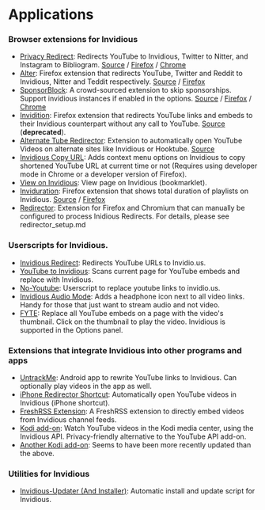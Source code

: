 # Applications

### Browser extensions for Invidious
- [Privacy Redirect](https://github.com/SimonBrazell/privacy-redirect): Redirects YouTube to Invidious, Twitter to Nitter, and Instagram to Bibliogram. [Source](https://github.com/SimonBrazell/privacy-redirect) / [Firefox](https://addons.mozilla.org/addon/privacy-redirect) / [Chrome](https://chrome.google.com/webstore/detail/privacy-redirect/pmcmeagblkinmogikoikkdjiligflglb)
- [Alter](https://addons.mozilla.org/addon/alter): Firefox extension that redirects YouTube, Twitter and Reddit to Invidious, Nitter and Teddit respectively. [Source](https://github.com/w3bdev1/alter) / [Firefox](https://addons.mozilla.org/addon/alter)
- [SponsorBlock](https://github.com/ajayyy/SponsorBlock): A crowd-sourced extension to skip sponsorships. Support invidious instances if enabled in the options. [Source](https://github.com/ajayyy/SponsorBlock) / [Firefox](https://addons.mozilla.org/addon/sponsorblock) / [Chrome](https://chrome.google.com/webstore/detail/mnjggcdmjocbbbhaepdhchncahnbgone)
- [Invidition](https://addons.mozilla.org/addon/invidition): Firefox extension that redirects YouTube links and embeds to their Invidious counterpart without any call to YouTube. [Source](https://codeberg.org/Booteille/Invidition)  (**deprecated**).
- [Alternate Tube Redirector](https://gitlab.com/2vek/alternate-tube-redirector): Extension to automatically open YouTube Videos on alternate sites like Invidious or Hooktube. [Source](https://gitlab.com/2vek/alternate-tube-redirector)
- [Invidious Copy URL](https://github.com/recette-lemon/invidious-copy-url): Adds context menu options on Invidious to copy shortened YouTube URL at current time or not (Requires using developer mode in Chrome or a developer version of Firefox).
- [View on Invidious](https://omar.yt/722e5c15832840fe1ae8830b7c590254b9e0a45c/invidious-bookmarklet.html): View page on Invidious (bookmarklet).
- [Inviduration](https://addons.mozilla.org/addon/inviduration): Firefox extension that shows total duration of playlists on Invidious. [Source](https://github.com/rsapkf/inviduration) / [Firefox](https://addons.mozilla.org/addon/inviduration)
- [Redirector](https://github.com/einaregilsson/Redirector): Extension for Firefox and Chromium that can manually be configured to process Inidious Redirects. For details, please see redirector_setup.md

### Userscripts for Invidious.
- [Invidious Redirect](https://greasyfork.org/en/scripts/370461-invidious-redirect): Redirects YouTube URLs to Invidio.us.
- [YouTube to Invidious](https://greasyfork.org/en/scripts/375264-youtube-to-invidious): Scans current page for YouTube embeds and replace with Invidious.
- [No-Youtube](https://github.com/mperez01/no-youtube): Userscript to replace youtube links to invidio.us.
- [Invidious Audio Mode](https://greasyfork.org/en/scripts/397700-invidious-audio-mode): Adds a headphone icon next to all video links. Handy for those that just want to stream audio and not video.
- [FYTE](https://greasyfork.org/en/scripts/9252-fyte-fast-youtube-embedded-player): Replace all YouTube embeds on a page with the video's thumbnail. Click on the thumbnail to play the video. Invidious is supported in the Options panel.

### Extensions that integrate Invidious into other programs and apps
- [UntrackMe](https://f-droid.org/en/packages/app.fedilab.nitterizeme): Android app to rewrite YouTube links to Invidious. Can optionally play videos in the app as well.
- [iPhone Redirector Shortcut](https://www.icloud.com/shortcuts/6bbf26d989cf4d07a5fe1626efbc0950): Automatically open YouTube videos in Invidious (iPhone shortcut).
- [FreshRSS Extension](https://github.com/tmiland/freshrss-invidious): A FreshRSS extension to directly embed videos from Invidious channel feeds.
- [Kodi add-on](https://github.com/TheAssassin/kodi-invidious-plugin): Watch YouTube videos in the Kodi media center, using the Invidious API. Privacy-friendly alternative to the YouTube API add-on.
- [Another Kodi add-on](https://github.com/lekma/plugin.video.invidious): Seems to have been more recently updated than the above.

### Utilities for Invidious
- [Invidious-Updater (And Installer)](https://github.com/tmiland/Invidious-Updater): Automatic install and update script for Invidious.
